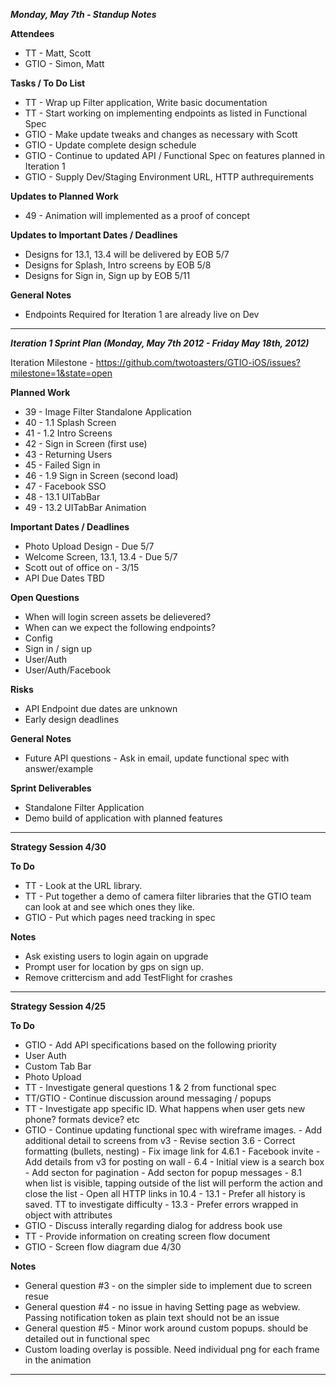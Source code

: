 ***Monday, May 7th - Standup Notes***

**Attendees**
- TT - Matt, Scott
- GTIO - Simon, Matt

**Tasks / To Do List**
- TT - Wrap up Filter application, Write basic documentation
- TT - Start working on implementing endpoints as listed in Functional Spec
- GTIO - Make update tweaks and changes as necessary with Scott
- GTIO - Update complete design schedule
- GTIO - Continue to updated API / Functional Spec on features planned in Iteration 1
- GTIO - Supply Dev/Staging Environment URL, HTTP authrequirements

**Updates to Planned Work**
- 49 - Animation will implemented as a proof of concept

**Updates to Important Dates / Deadlines**
- Designs for 13.1, 13.4 will be delivered by EOB 5/7
- Designs for Splash, Intro screens by EOB 5/8
- Designs for Sign in, Sign up by EOB 5/11

**General Notes**
- Endpoints Required for Iteration 1 are already live on Dev

---

***Iteration 1 Sprint Plan (Monday, May 7th 2012 - Friday May 18th, 2012)***

Iteration Milestone - https://github.com/twotoasters/GTIO-iOS/issues?milestone=1&state=open

**Planned Work**

- 39 - Image Filter Standalone Application
- 40 - 1.1 Splash Screen
- 41 - 1.2 Intro Screens
- 42 - Sign in Screen (first use)
- 43 - Returning Users
- 45 - Failed Sign in
- 46 - 1.9 Sign in Screen (second load)
- 47 - Facebook SSO
- 48 - 13.1 UITabBar
- 49 - 13.2 UITabBar Animation


**Important Dates / Deadlines**

- Photo Upload Design - Due 5/7
- Welcome Screen, 13.1, 13.4 - Due 5/7
- Scott out of office on  - 3/15
- API Due Dates TBD

**Open Questions**

- When will login screen assets be delievered?
- When can we expect the following endpoints?
 - Config
 - Sign in / sign up
 - User/Auth
 - User/Auth/Facebook

**Risks**
- API Endpoint due dates are unknown
- Early design deadlines

**General Notes**

- Future API questions - Ask in email, update functional spec with answer/example 

**Sprint Deliverables**

- Standalone Filter Application
- Demo build of application with planned features

---

**Strategy Session 4/30**

**To Do**

- TT - Look at the URL library.
- TT - Put together a demo of camera filter libraries that the GTIO team can look at and see which ones they like.
- GTIO - Put which pages need tracking in spec

**Notes**

- Ask existing users to login again on upgrade
- Prompt user for location by gps on sign up.
- Remove crittercism and add TestFlight for crashes

---

**Strategy Session 4/25**

**To Do**

- GTIO - Add API specifications based on the following priority
 - User Auth
 - Custom Tab Bar
 - Photo Upload
- TT - Investigate general questions 1 & 2 from functional spec
- TT/GTIO - Continue discussion around messaging / popups 
- TT - Investigate app specific ID.  What happens when user gets new phone? formats device? etc
- GTIO - Continue updating functional spec with wireframe images.
       - Add additional detail to screens from v3
       - Revise section 3.6
       - Correct formatting (bullets, nesting)
       - Fix image link for 4.6.1
       - Facebook invite - Add details from v3 for posting on wall
       - 6.4 - Initial view is a search box
       - Add secton for pagination
       - Add secton for popup messages
       - 8.1 when list is visible, tapping outside of the list will perform the action and close the list
       - Open all HTTP links in 10.4
       - 13.1 - Prefer all history is saved. TT to investigate difficulty
       - 13.3 - Prefer errors wrapped in object with attributes
- GTIO - Discuss interally regarding dialog for address book use
- TT - Provide information on creating screen flow document
- GTIO - Screen flow diagram due 4/30

**Notes**

- General question #3 - on the simpler side to implement due to screen resue
- General question #4 - no issue in having Setting page as webview.  Passing notification token as plain text should not be an issue
- General question #5 - Minor work around custom popups.  should be detailed out in functional spec
- Custom loading overlay is possible.  Need individual png for each frame in the animation


---
